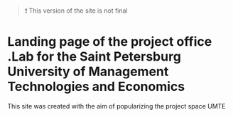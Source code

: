 > ❗️ This version of the site is not final

# Landing page of the project office .Lab for the Saint Petersburg University of Management Technologies and Economics

This site was created with the aim of popularizing the project space UMTE
